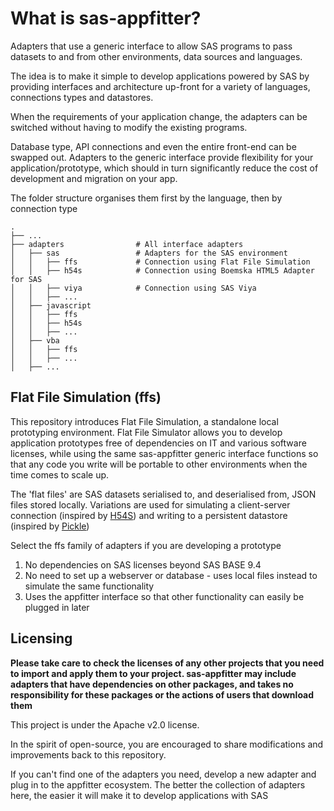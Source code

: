 # What is sas-appfitter?
Adapters that use a generic interface to allow SAS programs to pass datasets to and from other environments, data sources and languages.

The idea is to make it simple to develop applications powered by SAS by providing interfaces and architecture up-front for a variety of languages, connections types and datastores.

When the requirements of your application change, the adapters can be switched without having to modify the existing programs. 

Database type, API connections and even the entire front-end can be swapped out. Adapters to the generic interface provide flexibility for your application/prototype, which should in turn significantly reduce the cost of development and migration on your app.


The folder structure organises them first by the language, then by connection type

```
.
├── ...
├── adapters                # All interface adapters
│   ├── sas                 # Adapters for the SAS environment
│   │   ├── ffs             # Connection using Flat File Simulation
│   │   ├── h54s            # Connection using Boemska HTML5 Adapter for SAS
│   │   ├── viya            # Connection using SAS Viya
│   │   ├── ...             
│   ├── javascript
│   │   ├── ffs
│   │   ├── h54s
│   │   ├── ...    
│   ├── vba
│   │   ├── ffs
│   │   ├── ...
│   ├── ...  
```


## Flat File Simulation (ffs)
This repository introduces Flat File Simulation, a standalone local prototyping environment. 
Flat File Simulator allows you to develop application prototypes free of dependencies on IT and various software licenses, while using the same sas-appfitter generic interface functions so that any code you write will be portable to other environments when the time comes to scale up.


The 'flat files' are SAS datasets serialised to, and deserialised from, JSON files stored locally. 
Variations are used for simulating a client-server connection (inspired by [H54S](https://github.com/Boemska/h54s)) and writing to a persistent datastore (inspired by [Pickle](https://github.com/python/cpython/blob/3.7/Lib/pickle.py))


Select the ffs family of adapters if you are developing a prototype
1. No dependencies on SAS licenses beyond SAS BASE 9.4
2. No need to set up a webserver or database - uses local files instead to simulate the same functionality
3. Uses the appfitter interface so that other functionality can easily be plugged in later 


## Licensing

__Please take care to check the licenses of any other projects that you need to import and apply them to your project. 
sas-appfitter may include adapters that have dependencies on other packages, and takes no responsibility for these packages or the actions of users that download them__


This project is under the Apache v2.0 license.

In the spirit of open-source, you are encouraged to share modifications and improvements back to this repository. 

If you can't find one of the adapters you need, develop a new adapter and plug in to the appfitter ecosystem. 
The better the collection of adapters here, the easier it will make it to develop applications with SAS

